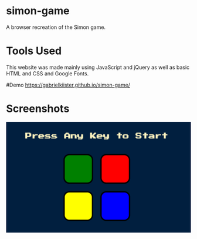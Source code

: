 # simon-game
A browser recreation of the Simon game.

# Tools Used
This website was made mainly using JavaScript and jQuery as well as basic HTML and CSS and Google Fonts.

#Demo
https://gabrielkiister.github.io/simon-game/

# Screenshots
![Alt text](/screenshots/simon.png?raw=true)
